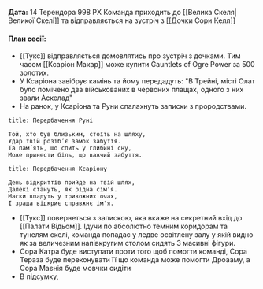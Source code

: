**Дата:** 14 Терендора 998 РХ
Команда приходить до [[Велика Скеля|Великої Скелі]] та відправляється на зустріч з [[Дочки Сори Келл]]

#### **План сесії:**
- [[Тукс]] відправляється домовлятись про зустріч з дочками. Тим часом [[Ксаріон Макар]] може купити Gauntlets of Ogre Power за 500 золотих. 
- У Ксаріона завібрує камінь та йому передадуть: "В Трейні, місті Олат було помічено два військованих в червоних плащах, одного з них звали Аскелад"
- На ранок, у Ксаріона та Руни спалахнуть записки з прородствами.
```ad-important
title: Передбачення Руні

Той, хто був близьким, стоїть на шляху,  
Удар твій розіб’є замок забуття.  
Та пам’ять, що спить у глибині сну,
Може принести біль, що важчий забуття.
```
```ad-important
title: Передбачення Ксаріону

День відкриттів прийде на твій шлях,  
Далекі стануть, як рідна сім'я.  
Маски впадуть у тривожних очах,  
І зрада відкриє справжнє ім'я.
```
- [[Тукс]] повернеться з запискою, яка вкаже на секретний вхід до [[Палати Відьом]]. Ідучи по абсолютно темним коридорам та тунелям скелі, команда попадає у ледве освітлену залу у якій видно як за величезним напівкругим столом сидять 3 масивні фігури. 
- Сора Катра буде виступати проти того щоб помогти команді, Сора Тераза буде переконувати її що команда може помогти Дроааму, а Сора Маєнія буде мовчки сидіти
- В підсумку, 
